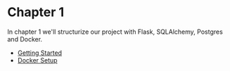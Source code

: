 # Chapter 1

In chapter 1 we'll structurize our project with Flask, SQLAlchemy, Postgres and Docker.

- [Getting Started](./chapter_1/getting_started.md)
- [Docker Setup](./chapter_1/docker_setup.md)
